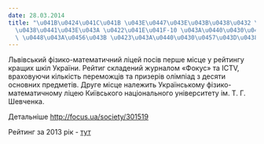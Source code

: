 ```yaml
---
date: 28.03.2014
title: "\u041B\u0424\u041C\u041B \u043E\u0447\u043E\u043B\u0438\u0432 \u0441\u043F\
  \u0438\u0441\u043E\u043A \u0422\u041E\u041F-10 \u043A\u0440\u0430\u0449\u0438\u0445\
  \ \u0448\u043A\u0456\u043B \u0423\u043A\u0440\u0430\u0457\u043D\u0438!"
---
```

Львівський фізико-математичний ліцей посів перше місце у рейтингу кращих шкіл України. Рейтиг складений журналом
«Фокус» та ICTV, враховуючи кількість переможців та призерів олімпіад з десяти основних предметів. Друге місце належить Українському фізико-математичному ліцею Київського національного університету ім. Т. Г. Шевченка.

Детальніше
<http://focus.ua/society/301519>

Рейтинг за 2013 рік -
[тут](/files/лфмл-очолив-список-т-новини-ліцей-посів-друге-місце-у-рейтингу-кращих.aspx)
